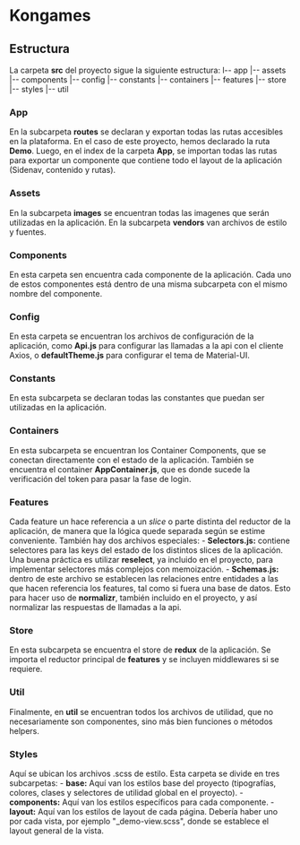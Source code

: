 # Kongames

## Estructura

La carpeta **src** del proyecto sigue la siguiente estructura:
l-- app
|-- assets
|-- components
|-- config
|-- constants
|-- containers
|-- features
|-- store
|-- styles
|-- util

### App

En la subcarpeta **routes** se declaran y exportan todas las rutas accesibles en la plataforma. En el caso de este proyecto, hemos declarado la ruta **Demo**. Luego, en el index de la carpeta **App**, se importan todas las rutas para exportar un componente que contiene todo el layout de la aplicación (Sidenav, contenido y rutas).

### Assets

En la subcarpeta **images** se encuentran todas las imagenes que serán utilizadas en la aplicación. En la subcarpeta **vendors** van archivos de estilo y fuentes.

### Components

En esta carpeta sen encuentra cada componente de la aplicación. Cada uno de estos componentes está dentro de una misma subcarpeta con el mismo nombre del componente.

### Config

En esta carpeta se encuentran los archivos de configuración de la aplicación, como **Api.js** para configurar las llamadas a la api con el cliente Axios, o **defaultTheme.js** para configurar el tema de Material-UI.

### Constants

En esta subcarpeta se declaran todas las constantes que puedan ser utilizadas en la aplicación.

### Containers

En esta subcarpeta se encuentran los Container Components, que se conectan directamente con el estado de la aplicación. También se encuentra el container **AppContainer.js**, que es donde sucede la verificación del token para pasar la fase de login.

### Features

Cada feature un hace referencia a un _slice_ o parte distinta del reductor de la aplicación, de manera que la lógica quede separada según se estime conveniente. También hay dos archivos especiales: - **Selectors.js:** contiene selectores para las keys del estado de los distintos slices de la aplicación. Una buena práctica es utilizar **reselect**, ya incluido en el proyecto, para implementar selectores más complejos con memoización. - **Schemas.js:** dentro de este archivo se establecen las relaciones entre entidades a las que hacen referencia los features, tal como si fuera una base de datos. Esto para hacer uso de **normalizr**, también incluido en el proyecto, y así normalizar las respuestas de llamadas a la api.

### Store

En esta subcarpeta se encuentra el store de **redux** de la aplicación. Se importa el reductor principal de **features** y se incluyen middlewares si se requiere.

### Util

Finalmente, en **util** se encuentran todos los archivos de utilidad, que no necesariamente son componentes, sino más bien funciones o métodos helpers.

### Styles

Aquí se ubican los archivos .scss de estilo. Esta carpeta se divide en tres subcarpetas: - **base:** Aquí van los estilos base del proyecto (tipografías, colores, clases y selectores de utilidad global en el proyecto). - **components:** Aquí van los estilos específicos para cada componente. - **layout:** Aquí van los estilos de layout de cada página. Debería haber uno por cada vista, por ejemplo "\_demo-view.scss", donde se establece el layout general de la vista.
